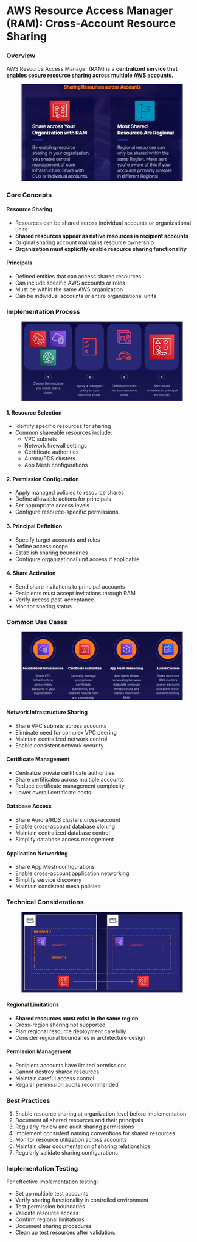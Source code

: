 # AWS Resource Access Manager (RAM): Cross-Account Resource Sharing

### Overview

AWS Resource Access Manager (RAM) is a **centralized service that enables secure resource sharing across multiple AWS accounts.**

<figure><img src="../../../../.gitbook/assets/image (30) (1) (1) (1).png" alt=""><figcaption></figcaption></figure>

### Core Concepts

#### Resource Sharing

* Resources can be shared across individual accounts or organizational units
* **Shared resources appear as native resources in recipient accounts**
* Original sharing account maintains resource ownership
* **Organization must explicitly enable resource sharing functionality**

#### Principals

* Defined entities that can access shared resources
* Can include specific AWS accounts or roles
* Must be within the same AWS organization
* Can be individual accounts or entire organizational units

### Implementation Process

<figure><img src="../../../../.gitbook/assets/image (27) (1) (1) (1).png" alt=""><figcaption></figcaption></figure>

#### 1. Resource Selection

* Identify specific resources for sharing
* Common shareable resources include:
  * VPC subnets
  * Network firewall settings
  * Certificate authorities
  * Aurora/RDS clusters
  * App Mesh configurations

#### 2. Permission Configuration

* Apply managed policies to resource shares
* Define allowable actions for principals
* Set appropriate access levels
* Configure resource-specific permissions

#### 3. Principal Definition

* Specify target accounts and roles
* Define access scope
* Establish sharing boundaries
* Configure organizational unit access if applicable

#### 4. Share Activation

* Send share invitations to principal accounts
* Recipients must accept invitations through RAM
* Verify access post-acceptance
* Monitor sharing status

### Common Use Cases

<figure><img src="../../../../.gitbook/assets/image (28) (1) (1) (1).png" alt=""><figcaption></figcaption></figure>

#### Network Infrastructure Sharing

* Share VPC subnets across accounts
* Eliminate need for complex VPC peering
* Maintain centralized network control
* Enable consistent network security

#### Certificate Management

* Centralize private certificate authorities
* Share certificates across multiple accounts
* Reduce certificate management complexity
* Lower overall certificate costs

#### Database Access

* Share Aurora/RDS clusters cross-account
* Enable cross-account database cloning
* Maintain centralized database control
* Simplify database access management

#### Application Networking

* Share App Mesh configurations
* Enable cross-account application networking
* Simplify service discovery
* Maintain consistent mesh policies

### Technical Considerations

<figure><img src="../../../../.gitbook/assets/image (29) (1) (1) (1).png" alt=""><figcaption></figcaption></figure>

#### Regional Limitations

* **Shared resources must exist in the same region**
* Cross-region sharing not supported
* Plan regional resource deployment carefully
* Consider regional boundaries in architecture design

#### Permission Management

* Recipient accounts have limited permissions
* Cannot destroy shared resources
* Maintain careful access control
* Regular permission audits recommended

### Best Practices

1. Enable resource sharing at organization level before implementation
2. Document all shared resources and their principals
3. Regularly review and audit sharing permissions
4. Implement consistent naming conventions for shared resources
5. Monitor resource utilization across accounts
6. Maintain clear documentation of sharing relationships
7. Regularly validate sharing configurations

### Implementation Testing

For effective implementation testing:

* Set up multiple test accounts
* Verify sharing functionality in controlled environment
* Test permission boundaries
* Validate resource access
* Confirm regional limitations
* Document sharing procedures
* Clean up test resources after validation.
